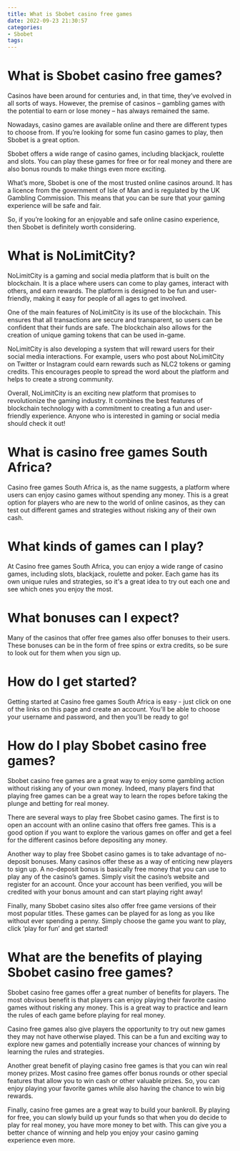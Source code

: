 ```yaml
---
title: What is Sbobet casino free games 
date: 2022-09-23 21:30:57
categories:
- Sbobet
tags:
---
```



#  What is Sbobet casino free games? 

Casinos have been around for centuries and, in that time, they’ve evolved in all sorts of ways. However, the premise of casinos – gambling games with the potential to earn or lose money – has always remained the same.

Nowadays, casino games are available online and there are different types to choose from. If you’re looking for some fun casino games to play, then Sbobet is a great option.

Sbobet offers a wide range of casino games, including blackjack, roulette and slots. You can play these games for free or for real money and there are also bonus rounds to make things even more exciting.

What’s more, Sbobet is one of the most trusted online casinos around. It has a licence from the government of Isle of Man and is regulated by the UK Gambling Commission. This means that you can be sure that your gaming experience will be safe and fair.

So, if you’re looking for an enjoyable and safe online casino experience, then Sbobet is definitely worth considering.

#  What is NoLimitCity? 

NoLimitCity is a gaming and social media platform that is built on the blockchain. It is a place where users can come to play games, interact with others, and earn rewards. The platform is designed to be fun and user-friendly, making it easy for people of all ages to get involved.

One of the main features of NoLimitCity is its use of the blockchain. This ensures that all transactions are secure and transparent, so users can be confident that their funds are safe. The blockchain also allows for the creation of unique gaming tokens that can be used in-game.

NoLimitCity is also developing a system that will reward users for their social media interactions. For example, users who post about NoLimitCity on Twitter or Instagram could earn rewards such as NLC2 tokens or gaming credits. This encourages people to spread the word about the platform and helps to create a strong community.

Overall, NoLimitCity is an exciting new platform that promises to revolutionize the gaming industry. It combines the best features of blockchain technology with a commitment to creating a fun and user-friendly experience. Anyone who is interested in gaming or social media should check it out!

#  What is casino free games South Africa?

Casino free games South Africa is, as the name suggests, a platform where users can enjoy casino games without spending any money. This is a great option for players who are new to the world of online casinos, as they can test out different games and strategies without risking any of their own cash.

# What kinds of games can I play?

At Casino free games South Africa, you can enjoy a wide range of casino games, including slots, blackjack, roulette and poker. Each game has its own unique rules and strategies, so it's a great idea to try out each one and see which ones you enjoy the most.

# What bonuses can I expect?

Many of the casinos that offer free games also offer bonuses to their users. These bonuses can be in the form of free spins or extra credits, so be sure to look out for them when you sign up.

# How do I get started?

Getting started at Casino free games South Africa is easy - just click on one of the links on this page and create an account. You'll be able to choose your username and password, and then you'll be ready to go!

#  How do I play Sbobet casino free games? 

Sbobet casino free games are a great way to enjoy some gambling action without risking any of your own money. Indeed, many players find that playing free games can be a great way to learn the ropes before taking the plunge and betting for real money.

There are several ways to play free Sbobet casino games. The first is to open an account with an online casino that offers free games. This is a good option if you want to explore the various games on offer and get a feel for the different casinos before depositing any money.

Another way to play free Sbobet casino games is to take advantage of no-deposit bonuses. Many casinos offer these as a way of enticing new players to sign up. A no-deposit bonus is basically free money that you can use to play any of the casino’s games. Simply visit the casino’s website and register for an account. Once your account has been verified, you will be credited with your bonus amount and can start playing right away!

Finally, many Sbobet casino sites also offer free game versions of their most popular titles. These games can be played for as long as you like without ever spending a penny. Simply choose the game you want to play, click ‘play for fun’ and get started!

#  What are the benefits of playing Sbobet casino free games?

Sbobet casino free games offer a great number of benefits for players. The most obvious benefit is that players can enjoy playing their favorite casino games without risking any money. This is a great way to practice and learn the rules of each game before playing for real money.

Casino free games also give players the opportunity to try out new games they may not have otherwise played. This can be a fun and exciting way to explore new games and potentially increase your chances of winning by learning the rules and strategies.

Another great benefit of playing casino free games is that you can win real money prizes. Most casino free games offer bonus rounds or other special features that allow you to win cash or other valuable prizes. So, you can enjoy playing your favorite games while also having the chance to win big rewards.

Finally, casino free games are a great way to build your bankroll. By playing for free, you can slowly build up your funds so that when you do decide to play for real money, you have more money to bet with. This can give you a better chance of winning and help you enjoy your casino gaming experience even more.